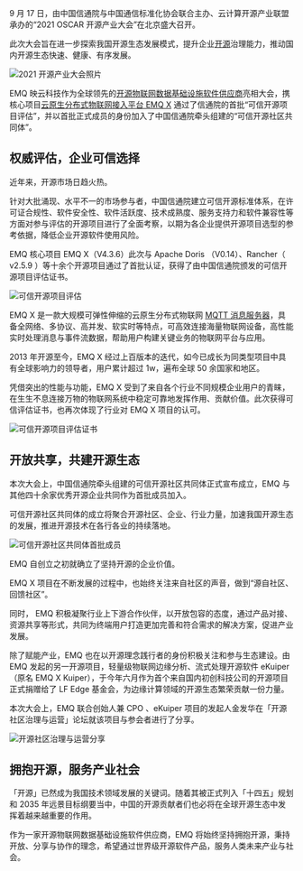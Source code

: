 
9 月 17 日，由中国信通院与中国通信标准化协会联合主办、云计算开源产业联盟承办的“2021 OSCAR 开源产业大会”在北京盛大召开。

此次大会旨在进一步探索我国开源生态发展模式，提升企业[开源](https://www.emqx.com/zh/blog/tag/开源)治理能力，推动国内开源生态快速、健康、有序发展。

![2021 开源产业大会照片](https://static.emqx.net/images/ff8ac59bb83e76a287639f3dbee8b547.png)


EMQ 映云科技作为全球领先的[开源物联网数据基础设施软件供应商](https://www.emqx.com/zh)亮相大会，携核心项目[云原生分布式物联网接入平台 EMQ X](https://www.emqx.com/zh/products/emqx) 通过了信通院的首批“可信开源项目评估”，并以首批正式成员的身份加入了中国信通院牵头组建的“可信开源社区共同体”。


## 权威评估，企业可信选择

近年来，开源市场日趋火热。

针对大批涌现、水平不一的市场参与者，中国信通院建立可信开源标准体系，在许可证合规性、软件安全性、软件活跃度、技术成熟度、服务支持力和软件兼容性等方面对参与评估的开源项目进行了全面考察，以期为各企业提供开源项目选型的参考依据，降低企业开源软件使用风险。

EMQ 核心项目 EMQ X（V4.3.6）此次与 Apache Doris （V0.14）、Rancher（ v2.5.9 ）等十余个开源项目通过了首批认证，获得了由中国信通院颁发的可信开源项目评估证书。

![可信开源项目评估](https://static.emqx.net/images/34b364fbde1cfe686e10a163ec904b76.png)

EMQ X 是一款大规模可弹性伸缩的云原生分布式物联网 [MQTT 消息服务器](https://www.emqx.io/zh)，具备全网络、多协议、高并发、软实时等特点，可高效连接海量物联网设备，高性能实时处理消息与事件流数据，帮助用户构建关键业务的物联网平台与应用。

2013 年开源至今，EMQ X 经过上百版本的迭代，如今已成长为同类型项目中具有全球影响力的领导者，用户累计超过 1w，遍布全球 50 余国家和地区。

凭借突出的性能与功能，EMQ X 受到了来自各个行业不同规模企业用户的青睐，在生生不息连接万物的物联网系统中稳定可靠地发挥作用、贡献价值。此次获得可信评估证书，也再次体现了行业对 EMQ X 项目的认可。

![可信开源项目评估证书](https://static.emqx.net/images/f6516662f252bf625ba93cf7cb9cb045.png)


## 开放共享，共建开源生态

本次大会上，中国信通院牵头组建的可信开源社区共同体正式宣布成立，EMQ 与其他四十余家优秀开源企业共同作为首批成员加入。

可信开源社区共同体的成立将聚合开源社区、企业、行业力量，加速我国开源生态的发展，推进开源技术在各行各业的持续落地。

![可信开源社区共同体首批成员](https://static.emqx.net/images/737a7d85d6df6abfc2e8a552abef5b83.png)

EMQ 自创立之初就确立了坚持开源的企业价值。

EMQ X 项目在不断发展的过程中，也始终关注来自社区的声音，做到“源自社区、回馈社区”。

同时， EMQ 积极凝聚行业上下游合作伙伴，以开放包容的态度，通过产品对接、资源共享等形式，共同为终端用户打造更加完善和符合需求的解决方案，促进产业发展。

除了赋能产业，EMQ 也在以开源理念践行者的身份积极关注和参与生态建设。由 EMQ 发起的另一开源项目，轻量级物联网边缘分析、流式处理开源软件 eKuiper（原名 EMQ X Kuiper），于今年六月作为首个来自国内初创科技公司的开源项目正式捐赠给了 LF Edge 基金会，为边缘计算领域的开源生态繁荣贡献一份力量。

本次大会上，EMQ 联合创始人兼 CPO 、eKuiper 项目的发起人金发华在「开源社区治理与运营」论坛就该项目与参会者进行了分享。

![开源社区治理与运营分享](https://static.emqx.net/images/8f98dc067ae524ac31794aac9f71b217.png)


## 拥抱开源，服务产业社会



「开源」已然成为我国技术领域发展的关键词。随着其被正式列入「十四五」规划和 2035 年远景目标纲要当中，中国的开源贡献者们也必将在全球开源生态中发挥着越来越重要的作用。

作为一家开源物联网数据基础设施软件供应商，EMQ 将始终坚持拥抱开源，秉持开放、分享与协作的理念，希望通过世界级开源软件产品，服务人类未来产业与社会。
